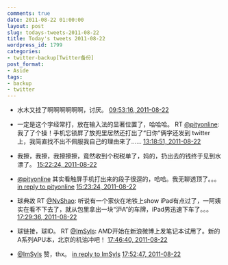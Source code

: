 ```yaml
---
comments: true
date: 2011-08-22 01:00:00
layout: post
slug: todays-tweets-2011-08-22
title: Today's tweets 2011-08-22
wordpress_id: 1799
categories:
- twitter-backup[Twitter备份]
post_format:
- Aside
tags:
- backup
- twitter
---
```





  * 水木又挂了啊啊啊啊啊啊，讨厌。 [09:53:16, 2011-08-22](http://twitter.com/gfrog/statuses/105457475679035393)





  * 一定是这个字经常打，放在输入法的显著位置了，哈哈哈。 RT [@pityonline](http://twitter.com/pityonline): 我了了个操！手机忘锁屏了放兜里居然还打出了“日你”俩字还发到 twitter 上，我简直找不出不佩服我自己的理由来了…… [13:18:51, 2011-08-22](http://twitter.com/gfrog/statuses/105509213991747584)





  * 我擦，我擦，我擦擦擦，竟然收到个税税单了，妈的，扔出去的钱终于见到水漂了。 [15:22:24, 2011-08-22](http://twitter.com/gfrog/statuses/105540306967068672)





  * [@pityonline](http://twitter.com/pityonline) 其实看触屏手机打出来的段子很逗的，哈哈。我无聊透顶了。。。 [in reply to pityonline](http://twitter.com/pityonline/statuses/105511744943833088) [15:23:24, 2011-08-22](http://twitter.com/gfrog/statuses/105540557207646209)





  * 球典故 RT [@NvShao](http://twitter.com/NvShao): 听说有一个家伙在地铁上show iPad有点过了，一阿姨实在看不下去了，就从包里拿出一块“沪A”的车牌，iPad男迅速下车了。。。 [17:29:36, 2011-08-22](http://twitter.com/gfrog/statuses/105572316225867776)





  * 球链接，球ID。 RT [@ImSyls](http://twitter.com/ImSyls): AMD开始在新浪微博上发笔记本试用了。新的A系列APU本，北京的机油冲吧！ [17:46:40, 2011-08-22](http://twitter.com/gfrog/statuses/105576610329145344)





  * [@ImSyls](http://twitter.com/ImSyls) 赞，thx。 [in reply to ImSyls](http://twitter.com/ImSyls/statuses/105577202963329024) [17:52:47, 2011-08-22](http://twitter.com/gfrog/statuses/105578149902950400)




